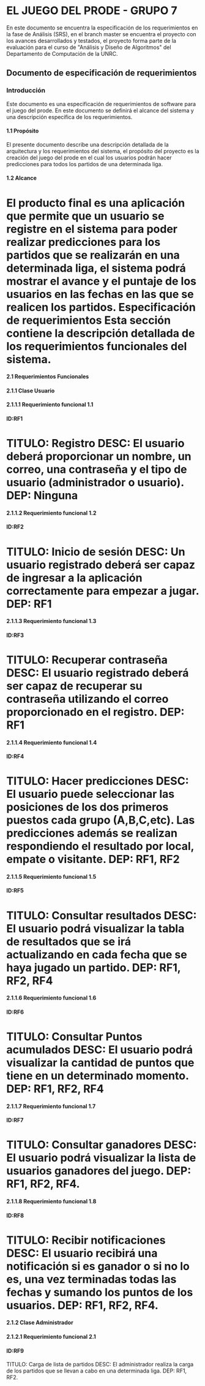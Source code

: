 EL JUEGO DEL PRODE - GRUPO 7
================

En este documento se encuentra la especificación de los requerimientos en la fase de Análisis (SRS),
en el branch master se encuentra el proyecto con los avances desarrollados y testados, el proyecto forma parte de la evaluación para el curso de "Análisis y Diseño de Algoritmos" del Departamento de Computación de la UNRC.

Documento de especificación de requerimientos
---------------
### Introducción
Este documento es una especificación de requerimientos de software para el juego del prode. En este documento se definirá el alcance del sistema y una descripción específica de los requerimientos.

#### 1.1 Propósito
El presente documento describe una descripción detallada de la arquitectura y los requerimientos del sistema, el propósito del proyecto es la creación del juego del prode en el cual los usuarios podrán hacer predicciones para todos los partidos de una determinada liga.

#### 1.2 Alcance
El producto final es una aplicación que permite que un usuario se registre en el sistema para poder realizar predicciones para los partidos que se realizarán en una determinada liga, el sistema podrá mostrar el avance y el puntaje de los usuarios en las fechas en las que se realicen los partidos.
Especificación de requerimientos
Esta sección contiene la descripción detallada de los requerimientos funcionales del sistema.
================
#### 2.1    Requerimientos Funcionales
#### 2.1.1 Clase Usuario
#### 2.1.1.1 Requerimiento funcional 1.1

#### ID:RF1
TITULO: Registro
DESC: El usuario deberá proporcionar un nombre, un correo, una contraseña y el tipo de usuario (administrador o usuario).
DEP: Ninguna
================

#### 2.1.1.2 Requerimiento funcional 1.2

#### ID:RF2
TITULO: Inicio de sesión
DESC: Un usuario registrado deberá ser capaz de ingresar a la aplicación correctamente para empezar a jugar.
DEP: RF1
================
#### 2.1.1.3 Requerimiento funcional 1.3

#### ID:RF3
TITULO: Recuperar contraseña
DESC: El usuario registrado deberá ser capaz de recuperar su contraseña utilizando el correo proporcionado en el registro.
DEP: RF1
================
#### 2.1.1.4 Requerimiento funcional 1.4

#### ID:RF4
TITULO: Hacer predicciones
DESC: El usuario puede seleccionar las posiciones de los dos primeros puestos cada grupo (A,B,C,etc). Las predicciones además se realizan respondiendo el resultado por local, empate o visitante.
DEP: RF1, RF2
================
#### 2.1.1.5 Requerimiento funcional 1.5

#### ID:RF5
TITULO: Consultar resultados
DESC: El usuario podrá visualizar la tabla de resultados que se irá actualizando en cada fecha que se haya jugado un partido.
DEP: RF1, RF2, RF4
================
#### 2.1.1.6 Requerimiento funcional 1.6

#### ID:RF6
TITULO: Consultar Puntos acumulados
DESC: El usuario podrá visualizar la cantidad de puntos que tiene en un determinado momento.
DEP: RF1, RF2, RF4
================
#### 2.1.1.7 Requerimiento funcional 1.7

#### ID:RF7
TITULO: Consultar ganadores
DESC: El usuario podrá visualizar la lista de usuarios ganadores del juego.
DEP: RF1, RF2, RF4.
================
#### 2.1.1.8 Requerimiento funcional 1.8

#### ID:RF8
TITULO: Recibir notificaciones
DESC: El usuario recibirá una notificación si es ganador o si no lo es, una vez terminadas todas las fechas y sumando los puntos de los usuarios.
DEP: RF1, RF2, RF4.
================
#### 2.1.2 Clase Administrador

#### 2.1.2.1 Requerimiento funcional 2.1

#### ID:RF9
TITULO: Carga de lista de partidos
DESC: El administrador realiza la carga de los partidos que se llevan a cabo en una determinada liga.
DEP: RF1, RF2.
